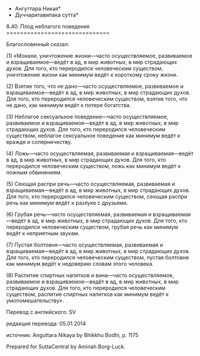* Ангуттара Никая*
* Дуччаритавипака сутта*

8\.40\. Плод неблагого поведения
\=\=\=\=\=\=\=\=\=\=\=\=\=\=\=\=\=\=\=\=\=\=\=\=\=\=\=\=\=\=

Благословенный сказал:

\(1\) «Монахи, уничтожение жизни—часто осуществляемое, развиваемое и взращиваемое—ведёт в ад, в мир животных, в мир страдающих духов\. Для того, кто переродился человеческим существом, уничтожение жизни как минимум ведёт к короткому сроку жизни\.

\(2\) Взятие того, что не дано—часто осуществляемое, развиваемое и взращиваемое—ведёт в ад, в мир животных, в мир страдающих духов\. Для того, кто переродился человеческим существом, взятие того, что не дано, как минимум ведёт к потере богатства\.

\(3\) Неблагое сексуальное поведение—часто осуществляемое, развиваемое и взращиваемое—ведёт в ад, в мир животных, в мир страдающих духов\. Для того, кто переродился человеческим существом, неблагое сексуальное поведение как минимум ведёт к вражде и соперничеству\.

\(4\) Ложь—часто осуществляемая, развиваемая и взращиваемая—ведёт в ад, в мир животных, в мир страдающих духов\. Для того, кто переродился человеческим существом, ложь как минимум ведёт к ложным обвинениям\.

\(5\) Сеющая распри речь—часто осуществляемая, развиваемая и взращиваемая—ведёт в ад, в мир животных, в мир страдающих духов\. Для того, кто переродился человеческим существом, сеющая распри речь как минимум ведёт к разлуке с друзьями\.

\(6\) Грубая речь—часто осуществляемая, развиваемая и взращиваемая—ведёт в ад, в мир животных, в мир страдающих духов\. Для того, кто переродился человеческим существом, грубая речь как минимум ведёт к неприятным звукам\.

\(7\) Пустая болтовня—часто осуществляемая, развиваемая и взращиваемая—ведёт в ад, в мир животных, в мир страдающих духов\. Для того, кто переродился человеческим существом, пустая болтовня как минимум ведёт к недоверию словам этого человека\.

\(8\) Распитие спиртных напитков и вина—часто осуществляемое, развиваемое и взращиваемое—ведёт в ад, в мир животных, в мир страдающих духов\. Для того, кто переродился человеческим существом, распитие спиртных напитков как минимум ведёт к умопомешательству»\.

Перевод с английского: SV

редакция перевода: 05\.01\.2014

источник: Anguttara Nikaya by Bhikkhu Bodhi, p\. 1175

Prepared for SuttaCentral by Aminah Borg\-Luck\.